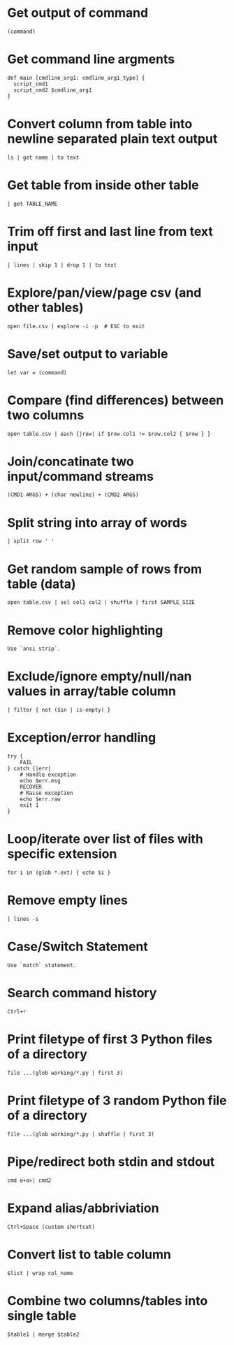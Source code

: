# Get output of command

    (command)

# Get command line argments

    def main [cmdline_arg1: cmdline_arg1_type] {
      script_cmd1
      script_cmd2 $cmdline_arg1
    }

# Convert column from table into newline separated plain text output

    ls | get name | to text

# Get table from inside other table

    | get TABLE_NAME

# Trim off first and last line from text input

    | lines | skip 1 | drop 1 | to text

# Explore/pan/view/page csv (and other tables)

    open file.csv | explore -i -p  # ESC to exit

# Save/set output to variable

    let var = (command)

# Compare (find differences) between two columns

    open table.csv | each {|row| if $row.col1 != $row.col2 { $row } }

# Join/concatinate two input/command streams

    (CMD1 ARGS) + (char newline) + (CMD2 ARGS) 

# Split string into array of words

    | split row ' '

# Get random sample of rows from table (data)

    open table.csv | sel col1 col2 | shuffle | first SAMPLE_SIZE

# Remove color highlighting

    Use `ansi strip`.

# Exclude/ignore empty/null/nan values in array/table column

    | filter { not ($in | is-empty) }

# Exception/error handling

    try {
        FAIL
    } catch {|err|
        # Handle exception
        echo $err.msg
        RECOVER
        # Raise exception
        echo $err.raw
        exit 1
    }

# Loop/iterate over list of files with specific extension

    for i in (glob *.ext) { echo $i }

# Remove empty lines

    | lines -s

# Case/Switch Statement

    Use `match` statement.

# Search command history

    Ctrl+r

# Print filetype of first 3 Python files of a directory

    file ...(glob working/*.py | first 3)

# Print filetype of 3 random Python file of a directory

    file ...(glob working/*.py | shuffle | first 3)

# Pipe/redirect both stdin and stdout

    cmd e+o>| cmd2

# Expand alias/abbriviation

    Ctrl+Space (custom shortcut)

# Convert list to table column

    $list | wrap col_name

# Combine two columns/tables into single table

    $table1 | merge $table2

